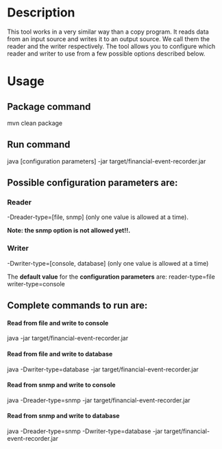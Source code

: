 # Description

This tool works in a very similar way than a copy program. It reads data from an input source and writes it to
an output source. We call them the reader and the writer respectively. The tool allows you to configure which reader
and writer to use from a few possible options described below.

# Usage

## Package command

mvn clean package

## Run command

java [configuration parameters] -jar target/financial-event-recorder.jar

## Possible configuration parameters are:

### Reader
-Dreader-type=[file, snmp] (only one value is allowed at a time).

**Note: the snmp option is not allowed yet!!.**

### Writer
-Dwriter-type=[console, database] (only one value is allowed at a time)

The **default value** for the **configuration parameters** are:
reader-type=file
writer-type=console

## Complete commands to run are:

#### Read from file and write to console
java -jar target/financial-event-recorder.jar

#### Read from file and write to database
java -Dwriter-type=database -jar target/financial-event-recorder.jar

#### Read from snmp and write to console
java -Dreader-type=snmp -jar target/financial-event-recorder.jar

#### Read from snmp and write to database
java -Dreader-type=snmp -Dwriter-type=database -jar target/financial-event-recorder.jar
